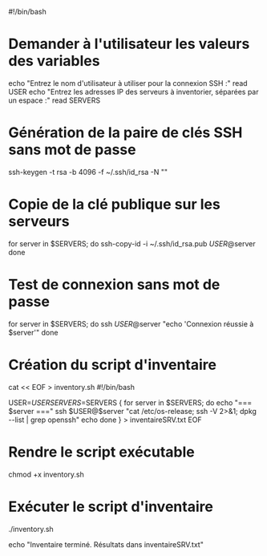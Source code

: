 #!/bin/bash

# Demander à l'utilisateur les valeurs des variables
echo "Entrez le nom d'utilisateur à utiliser pour la connexion SSH :"
read USER
echo "Entrez les adresses IP des serveurs à inventorier, séparées par un espace :"
read SERVERS

# Génération de la paire de clés SSH sans mot de passe
ssh-keygen -t rsa -b 4096 -f ~/.ssh/id_rsa -N ""

# Copie de la clé publique sur les serveurs
for server in $SERVERS; do
  ssh-copy-id -i ~/.ssh/id_rsa.pub $USER@$server
done

# Test de connexion sans mot de passe
for server in $SERVERS; do
  ssh $USER@$server "echo 'Connexion réussie à $server'"
done

# Création du script d'inventaire
cat << EOF > inventory.sh
#!/bin/bash

USER=$USER
SERVERS=$SERVERS
{
for server in \$SERVERS; do
  echo "=== \$server ==="
  ssh \$USER@\$server "cat /etc/os-release; ssh -V 2>&1; dpkg --list | grep openssh"
  echo
done
} > inventaireSRV.txt
EOF

# Rendre le script exécutable
chmod +x inventory.sh

# Exécuter le script d'inventaire
./inventory.sh

echo "Inventaire terminé. Résultats dans inventaireSRV.txt"
